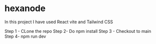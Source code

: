 # hexanode

In this project I have used React vite and Tailwind CSS

Step 1 - CLone the repo
Step 2- Do npm install
Step 3 - Checkout to main
Step 4- npm run dev